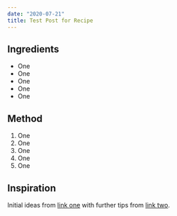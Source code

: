 ```yaml
---
date: "2020-07-21"
title: Test Post for Recipe
---
```


## Ingredients

* One
* One
* One
* One
* One

## Method

1. One
1. One
1. One
1. One
1. One

## Inspiration

Initial ideas from [link one](#) with further tips from [link two](#).
